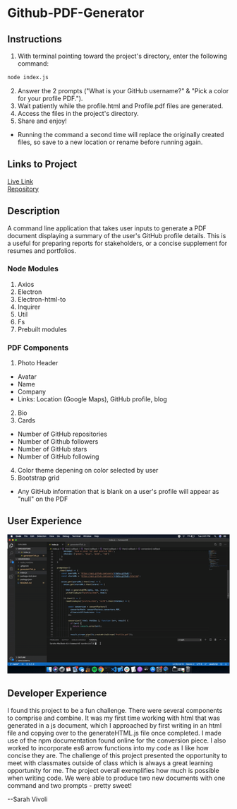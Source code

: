 # Github-PDF-Generator

## Instructions

1. With terminal pointing toward the project's directory, enter the following command:
```sh
node index.js
```
2. Answer the 2 prompts ("What is your GitHub username?" & "Pick a color for your profile PDF.").
3. Wait patiently while the profile.html and Profile.pdf files are generated.
4. Access the files in the project's directory.
5. Share and enjoy!
* Running the command a second time will replace the originally created files, so save to a new location or rename before running again.

## Links to Project

[Live Link](https://svivoli.github.io/github-pdf-generator/)  
[Repository](https://github.com/svivoli/github-pdf-generator)

## Description

A command line application that takes user inputs to generate a PDF document displaying a summary of the user's GitHub profile details. This is a useful for preparing reports for stakeholders, or a concise supplement for resumes and portfolios.

### Node Modules

1. Axios
2. Electron
3. Electron-html-to
4. Inquirer
5. Util
6. Fs
7. Prebuilt modules

### PDF Components

1. Photo Header
- Avatar
- Name
- Company
- Links: Location (Google Maps), GitHub profile, blog
2. Bio
3. Cards
- Number of GitHub repositories
- Number of Github followers
- Number of GitHub stars
- Number of GitHub following
4. Color theme depening on color selected by user
5. Bootstrap grid
* Any GitHub information that is blank on a user's profile will appear as "null" on the PDF

## User Experience

![Gif](github-pdf-demo.gif)

## Developer Experience

I found this project to be a fun challenge. There were several components to comprise and combine. It was my first time working with html that was generated in a js document, which I approached by first writing in an html file and copying over to the generateHTML.js file once completed. I made use of the npm documentation found online for the conversion piece. I also worked to incorporate es6 arrow functions into my code as I like how concise they are. The challenge of this project presented the opportunity to meet with classmates outside of class which is always a great learning opportunity for me. The project overall exemplifies how much is possible when writing code. We were able to produce two new documents with one command and two prompts - pretty sweet!

--Sarah Vivoli







